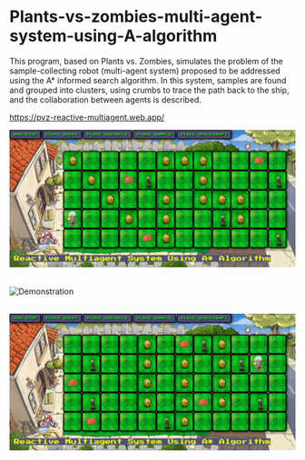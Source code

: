 # Plants-vs-zombies-multi-agent-system-using-A-algorithm
This program, based on Plants vs. Zombies, simulates the problem of the sample-collecting robot (multi-agent system) proposed to be addressed using the A* informed search algorithm. In this system, samples are found and grouped into clusters, using crumbs to trace the path back to the ship, and the collaboration between agents is described.


https://pvz-reactive-multiagent.web.app/


![Simulation](img/game2.png)
&nbsp;&nbsp;&nbsp;


![Demonstration](img/pvz.gif)


&nbsp;&nbsp;&nbsp;
![Simulation](img/game.png)





